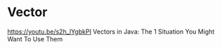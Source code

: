 # Vector 

https://youtu.be/s2h_lYgbkPI Vectors in Java: The 1 Situation You Might Want To Use Them
